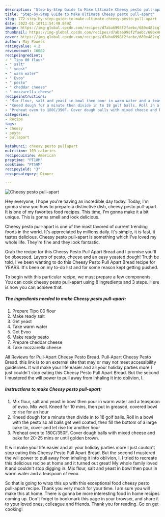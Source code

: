 ```yaml
---
description: "Step-by-Step Guide to Make Ultimate Cheesy pesto pull-apart"
title: "Step-by-Step Guide to Make Ultimate Cheesy pesto pull-apart"
slug: 772-step-by-step-guide-to-make-ultimate-cheesy-pesto-pull-apart
date: 2022-01-10T11:54:40.849Z
image: https://img-global.cpcdn.com/recipes/d7aba6998f2faebc/680x482cq70/cheesy-pesto-pull-apart-recipe-main-photo.jpg
thumbnail: https://img-global.cpcdn.com/recipes/d7aba6998f2faebc/680x482cq70/cheesy-pesto-pull-apart-recipe-main-photo.jpg
cover: https://img-global.cpcdn.com/recipes/d7aba6998f2faebc/680x482cq70/cheesy-pesto-pull-apart-recipe-main-photo.jpg
author: May Powers
ratingvalue: 4.2
reviewcount: 16082
recipeingredient:
- " Tipo 00 flour"
- " salt"
- " yeast"
- " warm water"
- " Evoo"
- " pesto"
- " cheddar cheese"
- " mozzarella cheese"
recipeinstructions:
- "Mix flour, salt and yeast in bowl then pour in warm water and a teaspoon of evoo. Mix well. Kneed for 10 mins, then put in greased, covered bowl to rise for an hour"
- "Kneed dough for a minute then divide in to 18 golf balls. Roll in a bowl with the pesto so all balls get well coated, then fill the bottom of a large cake tin, cover and let rise for another hour"
- "Preheat oven to 180C/350F. Cover dough balls with mixed cheese and bake for 20-25 mins or until golden brown."
categories:
- Recipe
tags:
- cheesy
- pesto
- pullapart

katakunci: cheesy pesto pullapart 
nutrition: 109 calories
recipecuisine: American
preptime: "PT18M"
cooktime: "PT59M"
recipeyield: "3"
recipecategory: Dinner

---
```



![Cheesy pesto pull-apart](https://img-global.cpcdn.com/recipes/d7aba6998f2faebc/680x482cq70/cheesy-pesto-pull-apart-recipe-main-photo.jpg)

Hey everyone, I hope you're having an incredible day today. Today, I'm gonna show you how to prepare a distinctive dish, cheesy pesto pull-apart. It is one of my favorites food recipes. This time, I'm gonna make it a bit unique. This is gonna smell and look delicious.

Cheesy pesto pull-apart is one of the most favored of current trending foods in the world. It's appreciated by millions daily. It's simple, it is fast, it tastes delicious. Cheesy pesto pull-apart is something which I've loved my whole life. They're fine and they look fantastic.

Grab the recipe for this Cheesy Pesto Pull Apart Bread and I promise you&#39;ll be obsessed. Layers of pesto, cheese and an easy yeasted dough! Truth be told, I&#39;ve been wanting to do this Cheesy Pesto Pull Apart Bread recipe for YEARS. It&#39;s been on my to-do list and for some reason kept getting pushed.


To begin with this particular recipe, we must prepare a few components. You can cook cheesy pesto pull-apart using 8 ingredients and 3 steps. Here is how you can achieve that.

<!--inarticleads1-->

##### The ingredients needed to make Cheesy pesto pull-apart:

1. Prepare  Tipo 00 flour
1. Make ready  salt
1. Get  yeast
1. Take  warm water
1. Get  Evoo
1. Make ready  pesto
1. Prepare  cheddar cheese
1. Take  mozzarella cheese


All Reviews for Pull-Apart Cheesy Pesto Bread. Pull-Apart Cheesy Pesto Bread. this link is to an external site that may or may not meet accessibility guidelines. It will make your life easier and all your holiday parties more I just couldn&#39;t stop eating this Cheesy Pesto Pull Apart Bread. But the second I mustered the will power to pull away from inhaling it into oblivion, I. 

<!--inarticleads2-->

##### Instructions to make Cheesy pesto pull-apart:

1. Mix flour, salt and yeast in bowl then pour in warm water and a teaspoon of evoo. Mix well. Kneed for 10 mins, then put in greased, covered bowl to rise for an hour
1. Kneed dough for a minute then divide in to 18 golf balls. Roll in a bowl with the pesto so all balls get well coated, then fill the bottom of a large cake tin, cover and let rise for another hour
1. Preheat oven to 180C/350F. Cover dough balls with mixed cheese and bake for 20-25 mins or until golden brown.


It will make your life easier and all your holiday parties more I just couldn&#39;t stop eating this Cheesy Pesto Pull Apart Bread. But the second I mustered the will power to pull away from inhaling it into oblivion, I. I tried to recreate this delicious recipe at home and it turned out great! My whole family loved it and couldn&#39;t stop digging in. Mix flour, salt and yeast in bowl then pour in warm water and a teaspoon of evoo. 

So that is going to wrap this up with this exceptional food cheesy pesto pull-apart recipe. Thank you very much for your time. I am sure you will make this at home. There is gonna be more interesting food in home recipes coming up. Don't forget to bookmark this page in your browser, and share it to your loved ones, colleague and friends. Thank you for reading. Go on get cooking!
